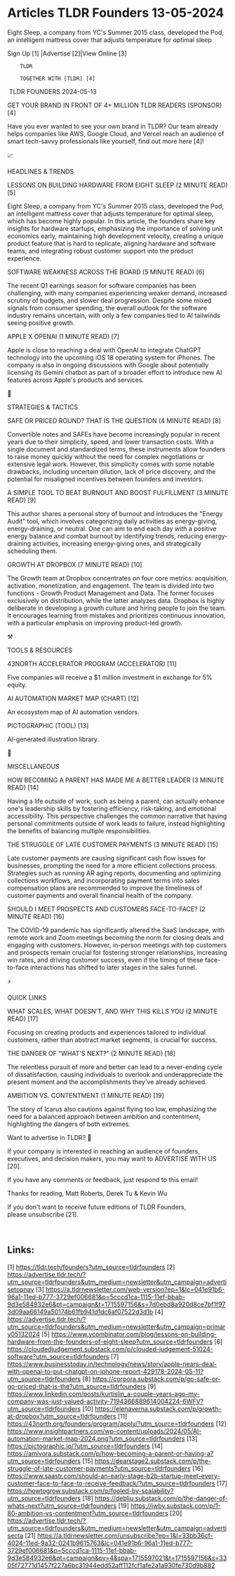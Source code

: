 # Articles TLDR Founders 13-05-2024

Eight Sleep, a company from YC's Summer 2015 class, developed the Pod,
an intelligent mattress cover that adjusts temperature for optimal
sleep  

 Sign Up [1] |Advertise [2]|View Online [3] 

		TLDR 

		TOGETHER WITH [TLDR] [4]

 TLDR FOUNDERS 2024-05-13

 GET YOUR BRAND IN FRONT OF 4+ MILLION TLDR READERS (SPONSOR) [4] 

 Have you ever wanted to see your own brand in TLDR? Our team already
helps companies like AWS, Google Cloud, and Vercel reach an audience
of smart tech-savvy professionals like yourself, find out more here
[4]! 

📈 

HEADLINES & TRENDS

 LESSONS ON BUILDING HARDWARE FROM EIGHT SLEEP (2 MINUTE READ) [5] 

 Eight Sleep, a company from YC's Summer 2015 class, developed the
Pod, an intelligent mattress cover that adjusts temperature for
optimal sleep, which has become highly popular. In this article, the
founders share key insights for hardware startups, emphasizing the
importance of solving unit economics early, maintaining high
development velocity, creating a unique product feature that is hard
to replicate, aligning hardware and software teams, and integrating
robust customer support into the product experience. 

 SOFTWARE WEAKNESS ACROSS THE BOARD (5 MINUTE READ) [6] 

 The recent Q1 earnings season for software companies has been
challenging, with many companies experiencing weaker demand, increased
scrutiny of budgets, and slower deal progression. Despite some mixed
signals from consumer spending, the overall outlook for the software
industry remains uncertain, with only a few companies tied to AI
tailwinds seeing positive growth. 

 APPLE X OPENAI (1 MINUTE READ) [7] 

 Apple is close to reaching a deal with OpenAI to integrate ChatGPT
technology into the upcoming iOS 18 operating system for iPhones. The
company is also in ongoing discussions with Google about potentially
licensing its Gemini chatbot as part of a broader effort to introduce
new AI features across Apple's products and services. 

🧠 

STRATEGIES & TACTICS

 SAFE OR PRICED ROUND? THAT IS THE QUESTION (4 MINUTE READ) [8] 

 Convertible notes and SAFEs have become increasingly popular in
recent years due to their simplicity, speed, and lower transaction
costs. With a single document and standardized terms, these
instruments allow founders to raise money quickly without the need for
complex negotiations or extensive legal work. However, this simplicity
comes with some notable drawbacks, including uncertain dilution, lack
of price discovery, and the potential for misaligned incentives
between founders and investors. 

 A SIMPLE TOOL TO BEAT BURNOUT AND BOOST FULFILLMENT (3 MINUTE READ)
[9] 

 This author shares a personal story of burnout and introduces the
"Energy Audit" tool, which involves categorizing daily activities as
energy-giving, energy-draining, or neutral. One can aim to end each
day with a positive energy balance and combat burnout by identifying
trends, reducing energy-draining activities, increasing energy-giving
ones, and strategically scheduling them. 

 GROWTH AT DROPBOX (7 MINUTE READ) [10] 

 The Growth team at Dropbox concentrates on four core metrics:
acquisition, activation, monetization, and engagement. The team is
divided into two functions - Growth Product Management and Data. The
former focuses exclusively on distribution, while the latter analyzes
data. Dropbox is highly deliberate in developing a growth culture and
hiring people to join the team. It encourages learning from mistakes
and prioritizes continuous innovation, with a particular emphasis on
improving product-led growth. 

⚒️ 

TOOLS & RESOURCES

 43NORTH ACCELERATOR PROGRAM (ACCELERATOR) [11] 

 Five companies will receive a $1 million investment in exchange for
5% equity. 

 AI AUTOMATION MARKET MAP (CHART) [12] 

 An ecosystem map of AI automation vendors. 

 PICTOGRAPHIC (TOOL) [13] 

 AI-generated illustration library. 

🎁 

MISCELLANEOUS

 HOW BECOMING A PARENT HAS MADE ME A BETTER LEADER (3 MINUTE READ)
[14] 

 Having a life outside of work, such as being a parent, can actually
enhance one's leadership skills by fostering efficiency, risk-taking,
and emotional accessibility. This perspective challenges the common
narrative that having personal commitments outside of work leads to
failure, instead highlighting the benefits of balancing multiple
responsibilities. 

 THE STRUGGLE OF LATE CUSTOMER PAYMENTS (3 MINUTE READ) [15] 

 Late customer payments are causing significant cash flow issues for
businesses, prompting the need for a more efficient collections
process. Strategies such as running AR aging reports, documenting and
optimizing collections workflows, and incorporating payment terms into
sales compensation plans are recommended to improve the timeliness of
customer payments and overall financial health of the company. 

 SHOULD I MEET PROSPECTS AND CUSTOMERS FACE-TO-FACE? (2 MINUTE READ)
[16] 

 The COVID-19 pandemic has significantly altered the SaaS landscape,
with remote work and Zoom meetings becoming the norm for closing deals
and engaging with customers. However, in-person meetings with top
customers and prospects remain crucial for fostering stronger
relationships, increasing win rates, and driving customer success,
even if the timing of these face-to-face interactions has shifted to
later stages in the sales funnel. 

⚡ 

QUICK LINKS

 WHAT SCALES, WHAT DOESN'T, AND WHY THIS KILLS YOU (2 MINUTE READ)
[17] 

 Focusing on creating products and experiences tailored to individual
customers, rather than abstract market segments, is crucial for
success. 

 THE DANGER OF "WHAT'S NEXT?” (2 MINUTE READ) [18] 

 The relentless pursuit of more and better can lead to a never-ending
cycle of dissatisfaction, causing individuals to overlook and
underappreciate the present moment and the accomplishments they've
already achieved. 

 AMBITION VS. CONTENTMENT (1 MINUTE READ) [19] 

 The story of Icarus also cautions against flying too low, emphasizing
the need for a balanced approach between ambition and contentment,
highlighting the dangers of both extremes. 

Want to advertise in TLDR? 📰

 If your company is interested in reaching an audience of founders,
executives, and decision makers, you may want to ADVERTISE WITH US
[20]. 

 If you have any comments or feedback, just respond to this email! 

Thanks for reading, 
Matt Roberts, Derek Tu & Kevin Wu 

If you don't want to receive future editions of TLDR Founders,
please unsubscribe [21]. 

  

 

Links:
------
[1] https://tldr.tech/founders?utm_source=tldrfounders
[2] https://advertise.tldr.tech/?utm_source=tldrfounders&utm_medium=newsletter&utm_campaign=advertisetopnav
[3] https://a.tldrnewsletter.com/web-version?ep=1&lc=041e91b6-96a1-11ed-b777-3729ef006681&p=5cccd1ca-1115-11ef-bbab-9d3e584932e6&pt=campaign&t=1715597156&s=7d0ebd8a920d8ce7bf1f973d09aa66149a50174b61fb941d1dc6af07522d3d1b
[4] https://advertise.tldr.tech/?utm_source=tldrfounders&utm_medium=newsletter&utm_campaign=primary05132024
[5] https://www.ycombinator.com/blog/lessons-on-building-hardware-from-the-founders-of-eight-sleep?utm_source=tldrfounders
[6] https://cloudedjudgement.substack.com/p/clouded-judgement-51024-software?utm_source=tldrfounders
[7] https://www.businesstoday.in/technology/news/story/apple-nears-deal-with-openai-to-put-chatgpt-on-iphone-report-429178-2024-05-11?utm_source=tldrfounders
[8] https://corpora.substack.com/p/go-safe-or-go-priced-that-is-the?utm_source=tldrfounders
[9] https://www.linkedin.com/posts/kurtislin_a-couple-years-ago-my-company-was-just-valued-activity-7194366889614004224-6WFV?utm_source=tldrfounders
[10] https://elenaverna.substack.com/p/growth-at-dropbox?utm_source=tldrfounders
[11] https://43north.org/founders/program/apply/?utm_source=tldrfounders
[12] https://www.insightpartners.com/wp-content/uploads/2024/05/AI-automation-market-map-2024.png?utm_source=tldrfounders
[13] https://pictographic.io/?utm_source=tldrfounders
[14] https://amivora.substack.com/p/how-becoming-a-parent-or-having-a?utm_source=tldrfounders
[15] https://dearstage2.substack.com/p/the-struggle-of-late-customer-payments?utm_source=tldrfounders
[16] https://www.saastr.com/should-an-early-stage-b2b-startup-meet-every-customer-face-to-face-to-receive-feedback/?utm_source=tldrfounders
[17] https://howtogrow.substack.com/p/fooled-by-scalability?utm_source=tldrfounders
[18] https://debliu.substack.com/p/the-danger-of-whats-next?utm_source=tldrfounders
[19] https://jwby.substack.com/p/1-80-ambition-vs-contentment?utm_source=tldrfounders
[20] https://advertise.tldr.tech/?utm_source=tldrfounders&utm_medium=newsletter&utm_campaign=advertisecta
[21] https://a.tldrnewsletter.com/unsubscribe?ep=1&l=33bb36cf-4024-11ed-9a32-0241b9615763&lc=041e91b6-96a1-11ed-b777-3729ef006681&p=5cccd1ca-1115-11ef-bbab-9d3e584932e6&pt=campaign&pv=4&spa=1715597021&t=1715597156&s=3305f72771d1457f227a6bc31944edd52aff112fcf1afe2a1a930fe730d9b882